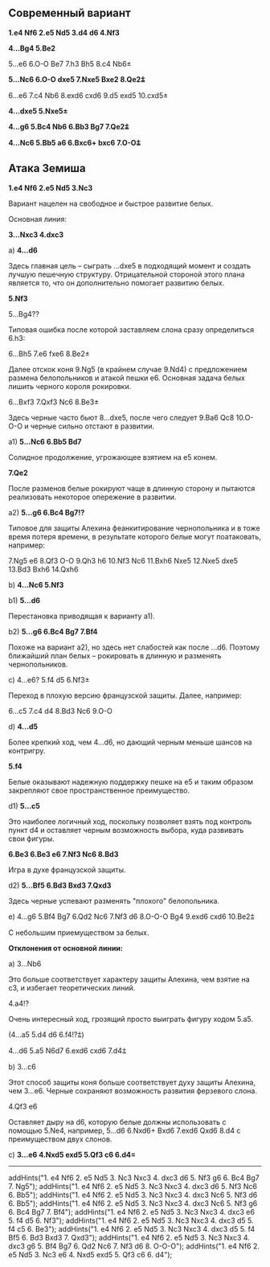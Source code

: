 ## Современный вариант

**1.e4 Nf6 2.e5 Nd5 3.d4 d6 4.Nf3**

**4...Bg4 5.Be2**

5...e6 6.O-O Be7 7.h3 Bh5 8.c4 Nb6±

**5...Nc6 6.O-O dxe5 7.Nxe5 Bxe2 8.Qe2⩲**

6...e6 7.c4 Nb6 8.exd6 cxd6 9.d5 exd5 10.cxd5±

**4...dxe5 5.Nxe5±**

**4...g6 5.Bc4 Nb6 6.Bb3 Bg7 7.Qe2⩲**

**4...Nc6 5.Bb5 a6 6.Bxc6+ bxc6 7.O-O⩲**

## Атака Земиша

**1.e4 Nf6 2.e5 Nd5 3.Nc3**

Вариант нацелен на свободное и быстрое развитие белых.

Основная линия:

**3...Nxc3 4.dxc3**

a) **4...d6**

Здесь главная цель – сыграть ...dxe5 в подходящий момент и создать лучшую пешечную структуру. Отрицательной стороной этого плана является то, что он дополнительно помогает развитию белых.

**5.Nf3**

5...Bg4??

Типовая ошибка после которой заставляем слона сразу определиться 6.h3:

6...Bh5 7.e6 fxe6 8.Be2±

Далее отскок коня 9.Ng5 (в крайнем случае 9.Nd4) с предложением размена белопольников и атакой пешки e6. Основная задача белых лишить черного короля рокировки.<addx start="9.Ng5"/><addx start="9.Nd4"/>

6...Bxf3 7.Qxf3 Nc6 8.Be3±

Здесь черные часто бьют 8...dxe5, после чего следует 9.Ba6 Qc8 10.O-O-O и черные сильно отстают в развитии.

a1) **5...Nc6 6.Bb5 Bd7**

Солидное продолжение, угрожающее взятием на е5 конем.

**7.Qe2**

После разменов белые рокируют чаще в длинную сторону и пытаются реализовать некоторое опережение в развитии.

a2) **5...g6 6.Bc4 Bg7!?**

Типовое для защиты Алехина феанкитирование чернопольника и в тоже время потеря времени, в результате которого белые могут поатаковать, например:

7.Ng5 e6 8.Qf3 O-O 9.Qh3 h6 10.Nf3 Nc6 11.Bxh6 Nxe5 12.Nxe5 dxe5 13.Bd3 Bxh6 14.Qxh6

b) **4...Nc6 5.Nf3**

b1) **5...d6**

Перестановка приводящая к варианту a1).

b2) **5...g6 6.Bc4 Bg7 7.Bf4**

Похоже на вариант a2), но здесь нет слабостей как после ...d6. Поэтому ближайший план белых – рокировать в длинную и разменять чернопольников.

с) 4...e6? 5.f4 d5 6.Nf3±

Переход в плохую версию французской защиты. Далее, например:

6...c5 7.c4 d4 8.Bd3 Nc6 9.O-O

d) **4...d5**

Более крепкий ход, чем 4...d6, но дающий черным меньше шансов на контригру.

**5.f4**

Белые оказывают надежную поддержку пешке на e5 и таким образом закрепляют свое пространственное преимущество.

d1) **5...c5**

Это наиболее логичный ход, поскольку позволяет взять под контроль пункт d4 и оставляет черным возможность выбора, куда развивать свои фигуры.

**6.Be3 6.Be3 e6 7.Nf3 Nc6 8.Bd3**

Игра в духе французской защиты.

d2) **5...Bf5 6.Bd3 Bxd3 7.Qxd3**

Здесь черные успевают разменять "плохого" белопольника.

e) 4...g6 5.Bf4 Bg7 6.Qd2 Nc6 7.Nf3 d6 8.O-O-O Bg4 9.exd6 cxd6 10.Be2⩲

C небольшим приемуществом за белых.

**Отклонения от основной линии:**

a) 3...Nb6

Это больше соответствует характеру защиты Алехина, чем взятие на с3, и избегает теоретических линий.

4.a4!?

Очень интересный ход, грозящий просто выиграть фигуру ходом 5.a5.<addx start="5.a5"/>

(4...a5 5.d4 d6 6.f4!?⩲)

4...d6 5.a5 N6d7 6.exd6 cxd6 7.d4⩲

b) 3...c6 

Этот способ защиты коня больше соответствует духу защиты Алехина, чем 3...e6. Черные сохраняют возможность развития ферзевого слона.<level/>

4.Qf3 e6

Оставляет дыру на d6, которую белые должны использовать с помощью 5.Ne4, например, 5...d6 6.Nxd6+ Bxd6 7.exd6 Qxd6 8.d4 с преимуществом двух слонов.

c) **3...e6 4.Nxd5 exd5 5.Qf3 c6 6.d4=**

---

addHints("1. e4 Nf6 2. e5 Nd5 3. Nc3 Nxc3 4. dxc3 d6 5. Nf3 g6 6. Bc4 Bg7 7. Ng5");
addHints("1. e4 Nf6 2. e5 Nd5 3. Nc3 Nxc3 4. dxc3 d6 5. Nf3 Nc6 6. Bb5");
addHints("1. e4 Nf6 2. e5 Nd5 3. Nc3 Nxc3 4. dxc3 Nc6 5. Nf3 d6 6. Bb5");
addHints("1. e4 Nf6 2. e5 Nd5 3. Nc3 Nxc3 4. dxc3 Nc6 5. Nf3 g6 6. Bc4 Bg7 7. Bf4");
addHints("1. e4 Nf6 2. e5 Nd5 3. Nc3 Nxc3 4. dxc3 e6 5. f4 d5 6. Nf3");
addHints("1. e4 Nf6 2. e5 Nd5 3. Nc3 Nxc3 4. dxc3 d5 5. f4 c5 6. Be3");
addHints("1. e4 Nf6 2. e5 Nd5 3. Nc3 Nxc3 4. dxc3 d5 5. f4 Bf5 6. Bd3 Bxd3 7. Qxd3");
addHints("1. e4 Nf6 2. e5 Nd5 3. Nc3 Nxc3 4. dxc3 g6 5. Bf4 Bg7 6. Qd2 Nc6 7. Nf3 d6 8. O-O-O");
addHints("1. e4 Nf6 2. e5 Nd5 3. Nc3 e6 4. Nxd5 exd5 5. Qf3 c6 6. d4");